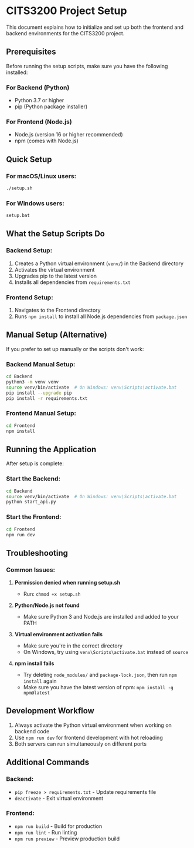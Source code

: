 # CITS3200 Project Setup

This document explains how to initialize and set up both the frontend and backend environments for the CITS3200 project.

## Prerequisites

Before running the setup scripts, make sure you have the following installed:

### For Backend (Python)
- Python 3.7 or higher
- pip (Python package installer)

### For Frontend (Node.js)
- Node.js (version 16 or higher recommended)
- npm (comes with Node.js)

## Quick Setup

### For macOS/Linux users:
```bash
./setup.sh
```

### For Windows users:
```cmd
setup.bat
```

## What the Setup Scripts Do

### Backend Setup:
1. Creates a Python virtual environment (`venv/`) in the Backend directory
2. Activates the virtual environment
3. Upgrades pip to the latest version
4. Installs all dependencies from `requirements.txt`

### Frontend Setup:
1. Navigates to the Frontend directory
2. Runs `npm install` to install all Node.js dependencies from `package.json`

## Manual Setup (Alternative)

If you prefer to set up manually or the scripts don't work:

### Backend Manual Setup:
```bash
cd Backend
python3 -m venv venv
source venv/bin/activate  # On Windows: venv\Scripts\activate.bat
pip install --upgrade pip
pip install -r requirements.txt
```

### Frontend Manual Setup:
```bash
cd Frontend
npm install
```

## Running the Application

After setup is complete:

### Start the Backend:
```bash
cd Backend
source venv/bin/activate  # On Windows: venv\Scripts\activate.bat
python start_api.py
```

### Start the Frontend:
```bash
cd Frontend
npm run dev
```

## Troubleshooting

### Common Issues:

1. **Permission denied when running setup.sh**
   - Run: `chmod +x setup.sh`

2. **Python/Node.js not found**
   - Make sure Python 3 and Node.js are installed and added to your PATH

3. **Virtual environment activation fails**
   - Make sure you're in the correct directory
   - On Windows, try using `venv\Scripts\activate.bat` instead of `source`

4. **npm install fails**
   - Try deleting `node_modules/` and `package-lock.json`, then run `npm install` again
   - Make sure you have the latest version of npm: `npm install -g npm@latest`

## Development Workflow

1. Always activate the Python virtual environment when working on backend code
2. Use `npm run dev` for frontend development with hot reloading
3. Both servers can run simultaneously on different ports

## Additional Commands

### Backend:
- `pip freeze > requirements.txt` - Update requirements file
- `deactivate` - Exit virtual environment

### Frontend:
- `npm run build` - Build for production
- `npm run lint` - Run linting
- `npm run preview` - Preview production build
